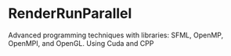 # RenderRunParallel
Advanced programming techniques with libraries: SFML, OpenMP, OpenMPI, and OpenGL.
Using Cuda and CPP
